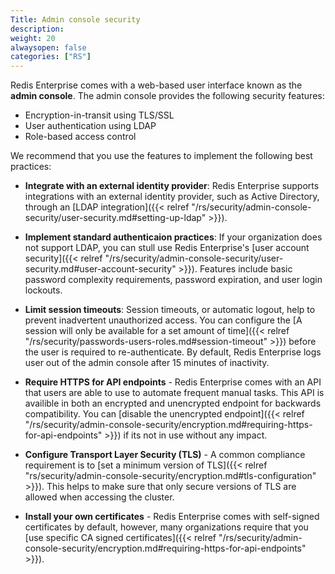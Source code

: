 ```yaml
---
Title: Admin console security
description:
weight: 20
alwaysopen: false
categories: ["RS"]
---
```


Redis Enterprise comes with a web-based user interface known as the **admin console**. The admin console provides the following security features:

* Encryption-in-transit using TLS/SSL
* User authentication using LDAP
* Role-based access control

We recommend that you use the features to implement the following best practices:

- **Integrate with an external identity provider**: Redis Enterprise supports integrations with an external identity provider, such as Active Directory, through an [LDAP integration]({{< relref "/rs/security/admin-console-security/user-security.md#setting-up-ldap" >}}). 

- **Implement standard authenticaion practices**: If your organization does not support LDAP, you can stull use Redis Enterprise's [user account security]({{< relref "/rs/security/admin-console-security/user-security.md#user-account-security" >}}). Features include basic password complexity requirements, password expiration, and user login lockouts.

- **Limit session timeouts**: Session timeouts, or automatic logout, help to prevent inadvertent unauthorized access. You can configure the [A session will only be available for a set amount of time]({{< relref "/rs/security/passwords-users-roles.md#session-timeout" >}}) before the user is required to re-authenticate. By default, Redis Enterprise logs user out of the admin console after 15 minutes of inactivity.

- **Require HTTPS for API endpoints** - Redis Enterprise comes with an API that users are able to use to automate frequent manual tasks. This API is availible in both an encrypted and unencrypted endpoint for backwards compatibility. You can [disable the unencrypted endpoint]({{< relref "/rs/security/admin-console-security/encryption.md#requiring-https-for-api-endpoints" >}}) if its not in use without any impact.

- **Configure Transport Layer Security (TLS)** - A common compliance requirement is to [set a minimum version of TLS]({{< relref "rs/security/admin-console-security/encryption.md#tls-configuration" >}}). This helps to make sure that only secure versions of TLS are allowed when accessing the cluster.

- **Install your own certificates** - Redis Enterprise comes with self-signed certificates by default, however, many organizations require that you [use specific CA signed certificates]({{< relref "/rs/security/admin-console-security/encryption.md#requiring-https-for-api-endpoints" >}}).
